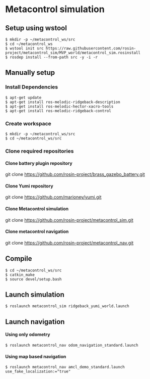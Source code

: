 # Metacontrol simulation

## Setup using wstool
```
$ mkdir -p ~/metacontrol_ws/src
$ cd ~/metacontrol_ws
$ wstool init src https://raw.githubusercontent.com/rosin-project/metacontrol_sim/MVP_world/metacontrol_sim.rosinstall
$ rosdep install --from-path src -y -i -r
```
## Manually setup

### Install Dependencies
```
$ apt-get update
$ apt-get install ros-melodic-ridgeback-description
$ apt-get install ros-melodic-hector-xacro-tools
$ apt-get install ros-melodic-ridgeback-control
```
### Create workspace
```
$ mkdir -p ~/metacontrol_ws/src
$ cd ~/metacontrol_ws/src
```
### Clone required repositories

#### Clone battery plugin repository

git clone https://github.com/rosin-project/brass_gazebo_battery.git

#### Clone Yumi repository

git clone https://github.com/marioney/yumi.git

#### Clone Metacontrol simulation

git clone https://github.com/rosin-project/metacontrol_sim.git

#### Clone metacontrol navigation

git clone https://github.com/rosin-project/metacontrol_nav.git


## Compile

```
$ cd ~/metacontrol_ws/src
$ catkin_make
$ source devel/setup.bash
```
## Launch simulation

```
$ roslaunch metacontrol_sim ridgeback_yumi_world.launch
```
## Launch navigation
#### Using only odometry
```
$ roslaunch metacontrol_nav odom_navigation_standard.launch
```
#### Using map based navigation
```
$ roslaunch metacontrol_nav amcl_demo_standard.launch use_fake_localization:="true"
```
